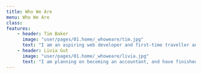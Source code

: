 ```yaml
---
title: Who We Are
menu: Who We Are
class:
features:
	- header: Tim Baker
	  image: "user/pages/01.home/_whoweare/tim.jpg"
	  text: "I am an aspiring web developer and first-time traveller and have (very nearly) finished my Bachelor's of Computer Science from the University of Victoria in Canada. My dream is to work abroad and for my work to allow me to see the world. I have built this blog as a method to log our travels throughout Southeast Asia for our friends and family in Canada as well as being a platform to practice on."
	- header: Livia Gut
	  image: "user/pages/01.home/_whoweare/livia.jpg"
	  text: "I am planning on becoming an accountant, and have finished my first two years of school at Camosun College in Victoria BC. I've decided to take a gap year to travel with Tim to celebrate his (almost) graduation I will be returning to school after our travels to finsh off my degree and work towards becoming a Chartered Professional Accountant. Although my true passion in life is sleeping."
---
```

